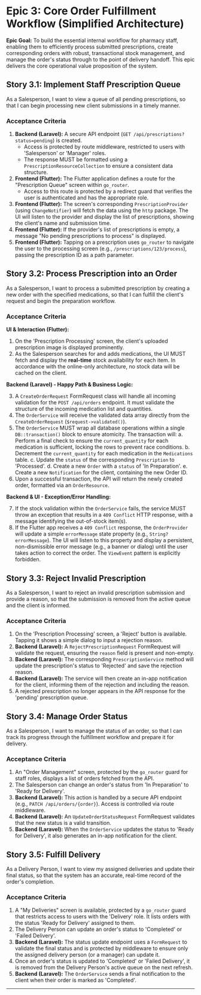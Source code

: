# Epic 3: Core Order Fulfillment Workflow (Simplified Architecture)

<!--docs/prd/[title].md-->

**Epic Goal:** To build the essential internal workflow for pharmacy staff, enabling them to efficiently process submitted prescriptions, create corresponding orders with robust, transactional stock management, and manage the order's status through to the point of delivery handoff. This epic delivers the core operational value proposition of the system.

## Story 3.1: Implement Staff Prescription Queue

As a Salesperson,
I want to view a queue of all pending prescriptions,
so that I can begin processing new client submissions in a timely manner.

### Acceptance Criteria

1.  **Backend (Laravel):** A secure API endpoint (`GET /api/prescriptions?status=pending`) is created.
    *   Access is protected by route middleware, restricted to users with 'Salesperson' or 'Manager' roles.
    *   The response MUST be formatted using a `PrescriptionResourceCollection` to ensure a consistent data structure.
2.  **Frontend (Flutter):** The Flutter application defines a route for the "Prescription Queue" screen within `go_router`.
    *   Access to this route is protected by a redirect guard that verifies the user is authenticated and has the appropriate role.
3.  **Frontend (Flutter):** The screen's corresponding `PrescriptionProvider` (using `ChangeNotifier`) will fetch the data using the `http` package. The UI will listen to the provider and display the list of prescriptions, showing the client's name and submission time.
4.  **Frontend (Flutter):** If the provider's list of prescriptions is empty, a message "No pending prescriptions to process" is displayed.
5.  **Frontend (Flutter):** Tapping on a prescription uses `go_router` to navigate the user to the processing screen (e.g., `/prescriptions/123/process`), passing the prescription ID as a path parameter.

## Story 3.2: Process Prescription into an Order

As a Salesperson,
I want to process a submitted prescription by creating a new order with the specified medications,
so that I can fulfill the client's request and begin the preparation workflow.

### Acceptance Criteria

**UI & Interaction (Flutter):**

1.  On the 'Prescription Processing' screen, the client's uploaded prescription image is displayed prominently.
2.  As the Salesperson searches for and adds medications, the UI MUST fetch and display the **real-time** stock availability for each item. In accordance with the online-only architecture, no stock data will be cached on the client.

**Backend (Laravel) - Happy Path & Business Logic:**

3.  A `CreateOrderRequest` FormRequest class will handle all incoming validation for the `POST /api/orders` endpoint. It must validate the structure of the incoming medication list and quantities.
4.  The `OrderService` will receive the validated data array directly from the `CreateOrderRequest` (`$request->validated()`).
5.  The `OrderService` MUST wrap all database operations within a single `DB::transaction()` block to ensure atomicity. The transaction will:
    a.  Perform a final check to ensure the `current_quantity` for each medication is sufficient, locking the rows to prevent race conditions.
    b.  Decrement the `current_quantity` for each medication in the `Medications` table.
    c.  Update the `status` of the corresponding `Prescription` to 'Processed'.
    d.  Create a new `Order` with a `status` of 'In Preparation'.
    e.  Create a new `Notification` for the client, containing the new Order ID.
6.  Upon a successful transaction, the API will return the newly created order, formatted via an `OrderResource`.

**Backend & UI - Exception/Error Handling:**

7.  If the stock validation within the `OrderService` fails, the service MUST throw an exception that results in a `409 Conflict` HTTP response, with a message identifying the out-of-stock item(s).
8.  If the Flutter app receives a `409 Conflict` response, the `OrderProvider` will update a simple `errorMessage` state property (e.g., `String? errorMessage`). The UI will listen to this property and display a persistent, non-dismissible error message (e.g., a banner or dialog) until the user takes action to correct the order. The `ViewEvent` pattern is explicitly forbidden.

## Story 3.3: Reject Invalid Prescription

As a Salesperson,
I want to reject an invalid prescription submission and provide a reason,
so that the submission is removed from the active queue and the client is informed.

### Acceptance Criteria

1.  On the 'Prescription Processing' screen, a 'Reject' button is available. Tapping it shows a simple dialog to input a rejection reason.
2.  **Backend (Laravel):** A `RejectPrescriptionRequest` FormRequest will validate the request, ensuring the `reason` field is present and non-empty.
3.  **Backend (Laravel):** The corresponding `PrescriptionService` method will update the prescription's status to 'Rejected' and save the rejection reason.
4.  **Backend (Laravel):** The service will then create an in-app notification for the client, informing them of the rejection and including the reason.
5.  A rejected prescription no longer appears in the API response for the 'pending' prescription queue.

## Story 3.4: Manage Order Status

As a Salesperson,
I want to manage the status of an order,
so that I can track its progress through the fulfillment workflow and prepare it for delivery.

### Acceptance Criteria

1.  An "Order Management" screen, protected by the `go_router` guard for staff roles, displays a list of orders fetched from the API.
2.  The Salesperson can change an order's status from 'In Preparation' to 'Ready for Delivery'.
3.  **Backend (Laravel):** This action is handled by a secure API endpoint (e.g., `PATCH /api/orders/{order}`). Access is controlled via route middleware.
4.  **Backend (Laravel):** An `UpdateOrderStatusRequest` FormRequest validates that the new status is a valid transition.
5.  **Backend (Laravel):** When the `OrderService` updates the status to 'Ready for Delivery', it also generates an in-app notification for the client.

## Story 3.5: Fulfill Delivery

As a Delivery Person,
I want to view my assigned deliveries and update their final status,
so that the system has an accurate, real-time record of the order's completion.

### Acceptance Criteria

1.  A "My Deliveries" screen is available, protected by a `go_router` guard that restricts access to users with the 'Delivery' role. It lists orders with the status 'Ready for Delivery' assigned to them.
2.  The Delivery Person can update an order's status to 'Completed' or 'Failed Delivery'.
3.  **Backend (Laravel):** The status update endpoint uses a `FormRequest` to validate the final status and is protected by middleware to ensure only the assigned delivery person (or a manager) can update it.
4.  Once an order's status is updated to 'Completed' or 'Failed Delivery', it is removed from the Delivery Person's active queue on the next refresh.
5.  **Backend (Laravel):** The `OrderService` sends a final notification to the client when their order is marked as 'Completed'.

---